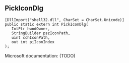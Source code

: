 ## PickIconDlg

```
[DllImport("shell32.dll", CharSet = CharSet.Unicode)]
public static extern int PickIconDlg(
   IntPtr hwndOwner,
   StringBuilder pszIconPath,
   uint cchIconPath,
   out int piIconIndex
);
```

Microsoft documentation: (TODO)
